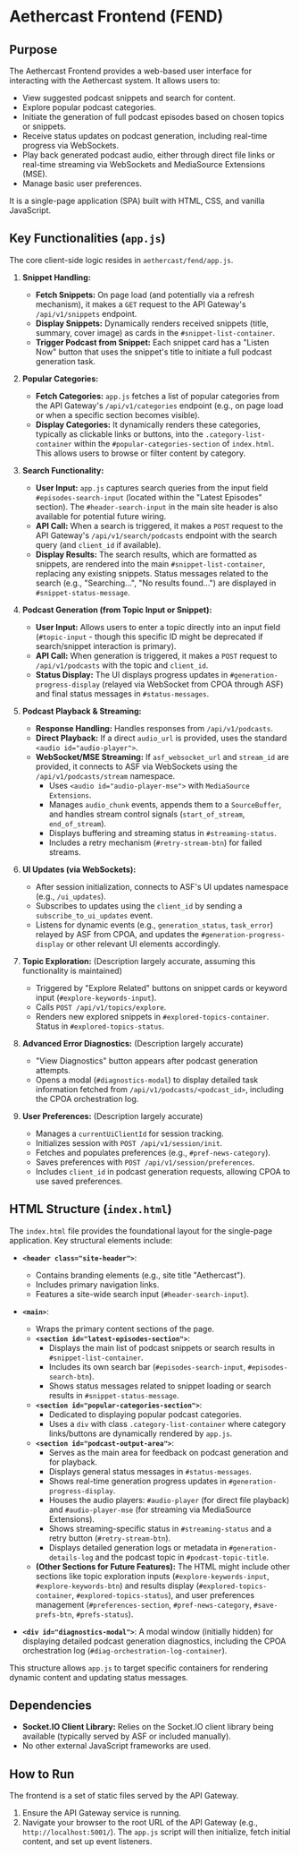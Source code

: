 # Aethercast Frontend (FEND)

## Purpose

The Aethercast Frontend provides a web-based user interface for interacting with the Aethercast system. It allows users to:
-   View suggested podcast snippets and search for content.
-   Explore popular podcast categories.
-   Initiate the generation of full podcast episodes based on chosen topics or snippets.
-   Receive status updates on podcast generation, including real-time progress via WebSockets.
-   Play back generated podcast audio, either through direct file links or real-time streaming via WebSockets and MediaSource Extensions (MSE).
-   Manage basic user preferences.

It is a single-page application (SPA) built with HTML, CSS, and vanilla JavaScript.

## Key Functionalities (`app.js`)

The core client-side logic resides in `aethercast/fend/app.js`.

1.  **Snippet Handling:**
    *   **Fetch Snippets:** On page load (and potentially via a refresh mechanism), it makes a `GET` request to the API Gateway's `/api/v1/snippets` endpoint.
    *   **Display Snippets:** Dynamically renders received snippets (title, summary, cover image) as cards in the `#snippet-list-container`.
    *   **Trigger Podcast from Snippet:** Each snippet card has a "Listen Now" button that uses the snippet's title to initiate a full podcast generation task.

2.  **Popular Categories:**
    *   **Fetch Categories:** `app.js` fetches a list of popular categories from the API Gateway's `/api/v1/categories` endpoint (e.g., on page load or when a specific section becomes visible).
    *   **Display Categories:** It dynamically renders these categories, typically as clickable links or buttons, into the `.category-list-container` within the `#popular-categories-section` of `index.html`. This allows users to browse or filter content by category.

3.  **Search Functionality:**
    *   **User Input:** `app.js` captures search queries from the input field `#episodes-search-input` (located within the "Latest Episodes" section). The `#header-search-input` in the main site header is also available for potential future wiring.
    *   **API Call:** When a search is triggered, it makes a `POST` request to the API Gateway's `/api/v1/search/podcasts` endpoint with the search query (and `client_id` if available).
    *   **Display Results:** The search results, which are formatted as snippets, are rendered into the main `#snippet-list-container`, replacing any existing snippets. Status messages related to the search (e.g., "Searching...", "No results found...") are displayed in `#snippet-status-message`.

4.  **Podcast Generation (from Topic Input or Snippet):**
    *   **User Input:** Allows users to enter a topic directly into an input field (`#topic-input` - though this specific ID might be deprecated if search/snippet interaction is primary).
    *   **API Call:** When generation is triggered, it makes a `POST` request to `/api/v1/podcasts` with the topic and `client_id`.
    *   **Status Display:** The UI displays progress updates in `#generation-progress-display` (relayed via WebSocket from CPOA through ASF) and final status messages in `#status-messages`.

5.  **Podcast Playback & Streaming:**
    *   **Response Handling:** Handles responses from `/api/v1/podcasts`.
    *   **Direct Playback:** If a direct `audio_url` is provided, uses the standard `<audio id="audio-player">`.
    *   **WebSocket/MSE Streaming:** If `asf_websocket_url` and `stream_id` are provided, it connects to ASF via WebSockets using the `/api/v1/podcasts/stream` namespace.
        *   Uses `<audio id="audio-player-mse">` with `MediaSource Extensions`.
        *   Manages `audio_chunk` events, appends them to a `SourceBuffer`, and handles stream control signals (`start_of_stream`, `end_of_stream`).
        *   Displays buffering and streaming status in `#streaming-status`.
        *   Includes a retry mechanism (`#retry-stream-btn`) for failed streams.

6.  **UI Updates (via WebSockets):**
    *   After session initialization, connects to ASF's UI updates namespace (e.g., `/ui_updates`).
    *   Subscribes to updates using the `client_id` by sending a `subscribe_to_ui_updates` event.
    *   Listens for dynamic events (e.g., `generation_status`, `task_error`) relayed by ASF from CPOA, and updates the `#generation-progress-display` or other relevant UI elements accordingly.

7.  **Topic Exploration:** (Description largely accurate, assuming this functionality is maintained)
    *   Triggered by "Explore Related" buttons on snippet cards or keyword input (`#explore-keywords-input`).
    *   Calls `POST /api/v1/topics/explore`.
    *   Renders new explored snippets in `#explored-topics-container`. Status in `#explored-topics-status`.

8.  **Advanced Error Diagnostics:** (Description largely accurate)
    *   "View Diagnostics" button appears after podcast generation attempts.
    *   Opens a modal (`#diagnostics-modal`) to display detailed task information fetched from `/api/v1/podcasts/<podcast_id>`, including the CPOA orchestration log.

9.  **User Preferences:** (Description largely accurate)
    *   Manages a `currentUiClientId` for session tracking.
    *   Initializes session with `POST /api/v1/session/init`.
    *   Fetches and populates preferences (e.g., `#pref-news-category`).
    *   Saves preferences with `POST /api/v1/session/preferences`.
    *   Includes `client_id` in podcast generation requests, allowing CPOA to use saved preferences.

## HTML Structure (`index.html`)

The `index.html` file provides the foundational layout for the single-page application. Key structural elements include:

-   **`<header class="site-header">`**:
    *   Contains branding elements (e.g., site title "Aethercast").
    *   Includes primary navigation links.
    *   Features a site-wide search input (`#header-search-input`).

-   **`<main>`**:
    *   Wraps the primary content sections of the page.
    *   **`<section id="latest-episodes-section">`**:
        *   Displays the main list of podcast snippets or search results in `#snippet-list-container`.
        *   Includes its own search bar (`#episodes-search-input`, `#episodes-search-btn`).
        *   Shows status messages related to snippet loading or search results in `#snippet-status-message`.
    *   **`<section id="popular-categories-section">`**:
        *   Dedicated to displaying popular podcast categories.
        *   Uses a `div` with class `.category-list-container` where category links/buttons are dynamically rendered by `app.js`.
    *   **`<section id="podcast-output-area">`**:
        *   Serves as the main area for feedback on podcast generation and for playback.
        *   Displays general status messages in `#status-messages`.
        *   Shows real-time generation progress updates in `#generation-progress-display`.
        *   Houses the audio players: `#audio-player` (for direct file playback) and `#audio-player-mse` (for streaming via MediaSource Extensions).
        *   Shows streaming-specific status in `#streaming-status` and a retry button (`#retry-stream-btn`).
        *   Displays detailed generation logs or metadata in `#generation-details-log` and the podcast topic in `#podcast-topic-title`.
    *   **(Other Sections for Future Features):** The HTML might include other sections like topic exploration inputs (`#explore-keywords-input`, `#explore-keywords-btn`) and results display (`#explored-topics-container`, `#explored-topics-status`), and user preferences management (`#preferences-section`, `#pref-news-category`, `#save-prefs-btn`, `#prefs-status`).

-   **`<div id="diagnostics-modal">`**: A modal window (initially hidden) for displaying detailed podcast generation diagnostics, including the CPOA orchestration log (`#diag-orchestration-log-container`).

This structure allows `app.js` to target specific containers for rendering dynamic content and updating status messages.

## Dependencies

-   **Socket.IO Client Library:** Relies on the Socket.IO client library being available (typically served by ASF or included manually).
-   No other external JavaScript frameworks are used.

## How to Run

The frontend is a set of static files served by the API Gateway.
1.  Ensure the API Gateway service is running.
2.  Navigate your browser to the root URL of the API Gateway (e.g., `http://localhost:5001/`).
The `app.js` script will then initialize, fetch initial content, and set up event listeners.
```
